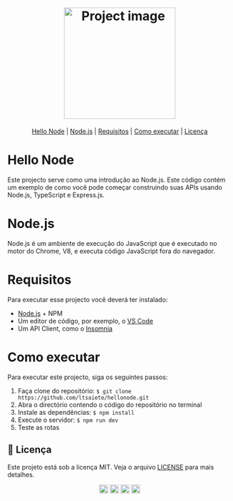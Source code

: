 <h1 align="center">
 <img src="https://upload.wikimedia.org/wikipedia/commons/d/d9/Node.js_logo.svg" width="250" alt="Project image">
</h1>

<p align="center">
 <a href="#hello-node">Hello Node</a> | 
 <a href="#node.js">Node.js</a> | 
 <a href="#requisitos">Requisitos</a> | 
 <a href="#como-executar">Como executar</a> | 
 <a href="#como-executar">Licença</a>
</p>

# Hello Node
Este projecto serve como uma introdução ao Node.js.
Este código contém um exemplo de como você pode começar construindo suas APIs usando Node.js, TypeScript e Express.js.

# Node.js
Node.js é um ambiente de execução do JavaScript que é executado no motor do Chrome, V8, e executa código JavaScript fora do navegador.

# Requisitos
Para executar esse projecto você deverá ter instalado:
* [Node.js](https://nodejs.org/en/) + NPM
* Um editor de código, por exemplo, o [VS Code](https://code.visualstudio.com/)
* Um API Client, como o [Insomnia](https://insomnia.rest/download)

# Como executar
Para executar este projecto, siga os seguintes passos:
1. Faça clone do repositório: ```$ git clone https://github.com/ltsaiete/hellonode.git```
2. Abra o directório contendo o código do repositório no terminal
3. Instale as dependências: ```$ npm install```
4. Execute o servidor: ```$ npm run dev```
5. Teste as rotas


## :memo: Licença
Este projeto está sob a licença MIT. Veja o arquivo [LICENSE](LICENSE) para mais detalhes.

<p align="center">
  <a href="https://twitter.com/ltsaiete" target="_blank"><img align="center" src="https://cdn.jsdelivr.net/npm/simple-icons@5.14.0/icons/twitter.svg" alt="ltsaiete" width="20" height="20" /></a>
  <a href="https://www.linkedin.com/in/ltsaiete/" target="_blank"><img align="center" src="https://cdn.jsdelivr.net/npm/simple-icons@5.14.0/icons/linkedin.svg" alt="ltsaiete" width="20" height="20" /></a>
  <a href="https://instagram.com/ltsaiete/" target="_blank"><img align="center" src="https://cdn.jsdelivr.net/npm/simple-icons@5.14.0/icons/instagram.svg" alt="ltsaiete" width="20" height="20" /></a>
  <a href="https://fb.com/ltsaiete/" target="_blank"><img align="center" src="https://cdn.jsdelivr.net/npm/simple-icons@5.14.0/icons/facebook.svg" alt="ltsaiete" width="20" height="20" /></a>
</p>
